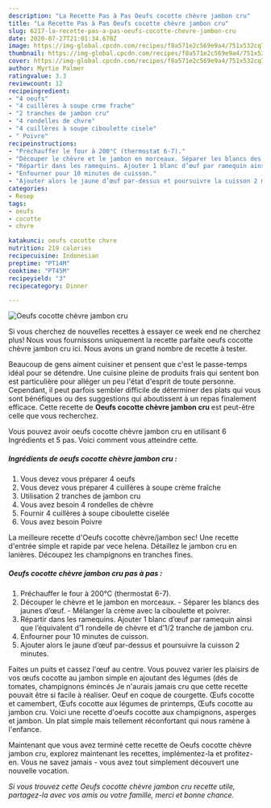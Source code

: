 ```yaml
---
description: "La Recette Pas à Pas Oeufs cocotte chèvre jambon cru"
title: "La Recette Pas à Pas Oeufs cocotte chèvre jambon cru"
slug: 6217-la-recette-pas-a-pas-oeufs-cocotte-chevre-jambon-cru
date: 2020-07-27T21:01:34.670Z
image: https://img-global.cpcdn.com/recipes/f8a571e2c569e9a4/751x532cq70/oeufs-cocotte-chevre-jambon-cru-photo-principale-de-la-recette.jpg
thumbnail: https://img-global.cpcdn.com/recipes/f8a571e2c569e9a4/751x532cq70/oeufs-cocotte-chevre-jambon-cru-photo-principale-de-la-recette.jpg
cover: https://img-global.cpcdn.com/recipes/f8a571e2c569e9a4/751x532cq70/oeufs-cocotte-chevre-jambon-cru-photo-principale-de-la-recette.jpg
author: Myrtie Palmer
ratingvalue: 3.3
reviewcount: 12
recipeingredient:
- "4 oeufs"
- "4 cuillères à soupe crme frache"
- "2 tranches de jambon cru"
- "4 rondelles de chvre"
- "4 cuillères à soupe ciboulette cisele"
- " Poivre"
recipeinstructions:
- "Préchauffer le four à 200°C (thermostat 6-7)."
- "Découper le chèvre et le jambon en morceaux. Séparer les blancs des jaunes d’œuf. Mélanger la crème avec la ciboulette et poivrer."
- "Répartir dans les ramequins. Ajouter 1 blanc d’œuf par ramequin ainsi que l’équivalent d’1 rondelle de chèvre et d’1/2 tranche de jambon cru."
- "Enfourner pour 10 minutes de cuisson."
- "Ajouter alors le jaune d’œuf par-dessus et poursuivre la cuisson 2 minutes."
categories:
- Resep
tags:
- oeufs
- cocotte
- chvre

katakunci: oeufs cocotte chvre 
nutrition: 219 calories
recipecuisine: Indonesian
preptime: "PT14M"
cooktime: "PT45M"
recipeyield: "3"
recipecategory: Dinner

---
```



![Oeufs cocotte chèvre jambon cru](https://img-global.cpcdn.com/recipes/f8a571e2c569e9a4/751x532cq70/oeufs-cocotte-chevre-jambon-cru-photo-principale-de-la-recette.jpg)

Si vous cherchez de nouvelles recettes à essayer ce week end ne cherchez plus! Nous vous fournissons uniquement la recette parfaite oeufs cocotte chèvre jambon cru ici. Nous avons un grand nombre de recette à tester.

Beaucoup de gens aiment cuisiner et pensent que c'est le passe-temps idéal pour se détendre. Une cuisine pleine de produits frais qui sentent bon est particulière pour alléger un peu l'état d'esprit de toute personne. Cependant, il peut parfois sembler difficile de déterminer des plats qui vous sont bénéfiques ou des suggestions qui aboutissent à un repas finalement efficace. Cette recette de <strong> Oeufs cocotte chèvre jambon cru </strong> est peut-être celle que vous recherchez.

<!--inarticleads1-->

Vous pouvez avoir oeufs cocotte chèvre jambon cru en utilisant 6 Ingrédients et 5 pas. Voici comment vous atteindre cette.

##### Ingrédients de oeufs cocotte chèvre jambon cru :

1. Vous devez vous préparer 4 oeufs
1. Vous devez vous préparer 4 cuillères à soupe crème fraîche
1. Utilisation 2 tranches de jambon cru
1. Vous avez besoin 4 rondelles de chèvre
1. Fournir 4 cuillères à soupe ciboulette ciselée
1. Vous avez besoin  Poivre


La meilleure recette d&#39;Oeufs cocotte chèvre/jambon sec! Une recette d&#39;entrée simple et rapide par vece helena. Détaillez le jambon cru en lanières. Découpez les champignons en tranches fines. 

<!--inarticleads2-->

##### Oeufs cocotte chèvre jambon cru pas à pas :

1. Préchauffer le four à 200°C (thermostat 6-7).
1. Découper le chèvre et le jambon en morceaux. - Séparer les blancs des jaunes d’œuf. - Mélanger la crème avec la ciboulette et poivrer.
1. Répartir dans les ramequins. Ajouter 1 blanc d’œuf par ramequin ainsi que l’équivalent d’1 rondelle de chèvre et d’1/2 tranche de jambon cru.
1. Enfourner pour 10 minutes de cuisson.
1. Ajouter alors le jaune d’œuf par-dessus et poursuivre la cuisson 2 minutes.


Faites un puits et cassez l&#39;œuf au centre. Vous pouvez varier les plaisirs de vos œufs cocotte au jambon simple en ajoutant des légumes (dés de tomates, champignons émincés Je n&#39;aurais jamais cru que cette recette pouvait être si facile à réaliser. Oeuf en coque de courgette. Œufs cocotte et camembert, Œufs cocotte aux légumes de printemps, Œufs cocotte au jambon cru. Voici une recette d&#39;oeufs cocotte aux champignons, asperges et jambon. Un plat simple mais tellement réconfortant qui nous ramène à l&#39;enfance. 

<!--inarticleads1-->

<p>
Maintenant que vous avez terminé cette recette de Oeufs cocotte chèvre jambon cru, explorez maintenant les recettes, implémentez-la et profitez-en. Vous ne savez jamais - vous avez tout simplement découvert une nouvelle vocation.
</p>

<p>
<i>Si vous trouvez cette Oeufs cocotte chèvre jambon cru recette utile, partagez-la avec vos amis ou votre famille, merci et bonne chance.</i>
</p>
